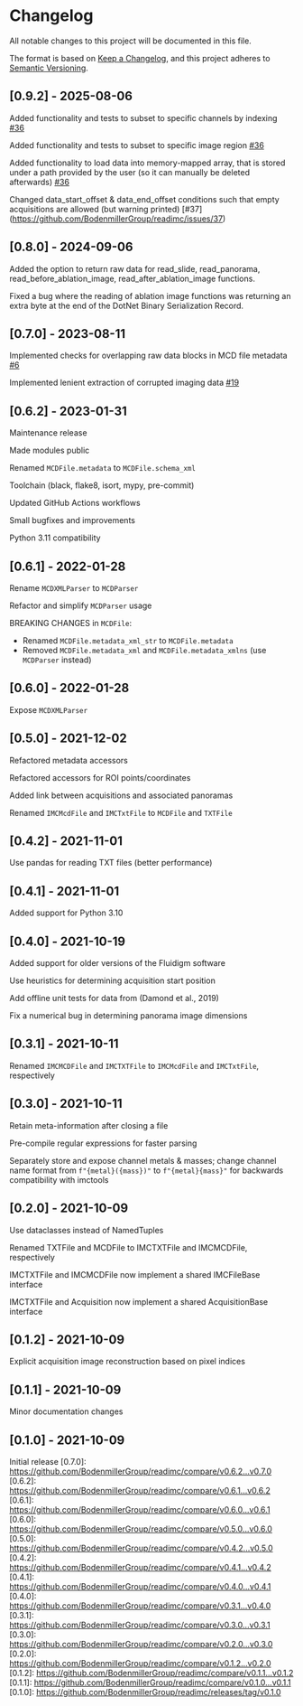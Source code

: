 # Changelog

All notable changes to this project will be documented in this file.

The format is based on [Keep a Changelog](https://keepachangelog.com/en/1.0.0/),
and this project adheres to [Semantic Versioning](https://semver.org/spec/v2.0.0.html).

## [0.9.2] - 2025-08-06

Added functionality and tests to subset to specific channels by indexing [#36](https://github.com/BodenmillerGroup/readimc/issues/36)

Added functionality and tests to subset to specific image region [#36](https://github.com/BodenmillerGroup/readimc/issues/36)

Added functionality to load data into memory-mapped array, that is stored under a path provided by the user (so it can manually be deleted afterwards) [#36](https://github.com/BodenmillerGroup/readimc/issues/36)

Changed data_start_offset & data_end_offset conditions such that empty acquisitions are allowed (but warning printed) [#37] (https://github.com/BodenmillerGroup/readimc/issues/37)

## [0.8.0] - 2024-09-06

Added the option to return raw data for read_slide, read_panorama, read_before_ablation_image, read_after_ablation_image functions.

Fixed a bug where the reading of ablation image functions was returning an extra byte at the end of the DotNet Binary Serialization Record.

## [0.7.0] - 2023-08-11

Implemented checks for overlapping raw data blocks in MCD file metadata [#6](https://github.com/BodenmillerGroup/readimc/issues/6)

Implemented lenient extraction of corrupted imaging data  [#19](https://github.com/BodenmillerGroup/readimc/pull/19)

## [0.6.2] - 2023-01-31

Maintenance release

Made modules public

Renamed `MCDFile.metadata` to `MCDFile.schema_xml`

Toolchain (black, flake8, isort, mypy, pre-commit)

Updated GitHub Actions workflows

Small bugfixes and improvements

Python 3.11 compatibility

## [0.6.1] - 2022-01-28

Rename `MCDXMLParser` to `MCDParser`

Refactor and simplify `MCDParser` usage

BREAKING CHANGES in `MCDFile`:
- Renamed `MCDFile.metadata_xml_str` to `MCDFile.metadata`
- Removed `MCDFile.metadata_xml` and `MCDFile.metadata_xmlns` (use `MCDParser` instead)

## [0.6.0] - 2022-01-28

Expose `MCDXMLParser`

## [0.5.0] - 2021-12-02

Refactored metadata accessors

Refactored accessors for ROI points/coordinates

Added link between acquisitions and associated panoramas

Renamed `IMCMcdFile` and `IMCTxtFile` to `MCDFile` and `TXTFile`

## [0.4.2] - 2021-11-01

Use pandas for reading TXT files (better performance)

## [0.4.1] - 2021-11-01

Added support for Python 3.10

## [0.4.0] - 2021-10-19

Added support for older versions of the Fluidigm software

Use heuristics for determining acquisition start position

Add offline unit tests for data from (Damond et al., 2019)

Fix a numerical bug in determining panorama image dimensions

## [0.3.1] - 2021-10-11

Renamed `IMCMCDFile` and `IMCTXTFile` to `IMCMcdFile` and `IMCTxtFile`, respectively

## [0.3.0] - 2021-10-11

Retain meta-information after closing a file

Pre-compile regular expressions for faster parsing

Separately store and expose channel metals & masses; change channel name format from
`f"{metal}({mass})"` to `f"{metal}{mass}"` for backwards compatibility with imctools

## [0.2.0] - 2021-10-09

Use dataclasses instead of NamedTuples

Renamed TXTFile and MCDFile to IMCTXTFile and IMCMCDFile, respectively

IMCTXTFile and IMCMCDFile now implement a shared IMCFileBase interface

IMCTXTFile and Acquisition now implement a shared AcquisitionBase interface

## [0.1.2] - 2021-10-09

Explicit acquisition image reconstruction based on pixel indices

## [0.1.1] - 2021-10-09

Minor documentation changes

## [0.1.0] - 2021-10-09

Initial release
[0.7.0]: https://github.com/BodenmillerGroup/readimc/compare/v0.6.2...v0.7.0
[0.6.2]: https://github.com/BodenmillerGroup/readimc/compare/v0.6.1...v0.6.2
[0.6.1]: https://github.com/BodenmillerGroup/readimc/compare/v0.6.0...v0.6.1
[0.6.0]: https://github.com/BodenmillerGroup/readimc/compare/v0.5.0...v0.6.0
[0.5.0]: https://github.com/BodenmillerGroup/readimc/compare/v0.4.2...v0.5.0
[0.4.2]: https://github.com/BodenmillerGroup/readimc/compare/v0.4.1...v0.4.2
[0.4.1]: https://github.com/BodenmillerGroup/readimc/compare/v0.4.0...v0.4.1
[0.4.0]: https://github.com/BodenmillerGroup/readimc/compare/v0.3.1...v0.4.0
[0.3.1]: https://github.com/BodenmillerGroup/readimc/compare/v0.3.0...v0.3.1
[0.3.0]: https://github.com/BodenmillerGroup/readimc/compare/v0.2.0...v0.3.0
[0.2.0]: https://github.com/BodenmillerGroup/readimc/compare/v0.1.2...v0.2.0
[0.1.2]: https://github.com/BodenmillerGroup/readimc/compare/v0.1.1...v0.1.2
[0.1.1]: https://github.com/BodenmillerGroup/readimc/compare/v0.1.0...v0.1.1
[0.1.0]: https://github.com/BodenmillerGroup/readimc/releases/tag/v0.1.0
